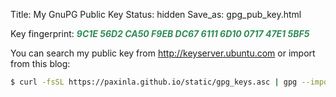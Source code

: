 Title: My GnuPG Public Key
Status: hidden
Save_as: gpg_pub_key.html


Key fingerprint: <em style="color:seagreen;font-weight:bold;">9C1E 56D2 CA50 F9EB DC67 6111 6D10 0717 47E1 5BF5</em>

You can search my public key from 
<a href="http://keyserver.ubuntu.com/pks/lookup?op=get&search=0x9c1e56d2ca50f9ebdc6761116d10071747e15bf5" style="text-decoration:none;border:none;color:crimson;" ><i class="fa fa-key"></i> http://keyserver.ubuntu.com</a>
 or import  from this blog:

```sh
$ curl -fsSL https://paxinla.github.io/static/gpg_keys.asc | gpg --import -
```
